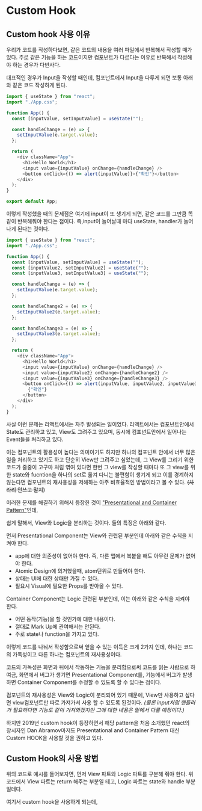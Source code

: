 # Custom Hook

## Custom hook 사용 이유

우리가 코드를 작성하다보면, 같은 코드의 내용을 여러 파일에서 반복해서 작성할 때가 있다. 주로 같은 기능을 하는 코드이지만 컴포넌트가 다르다는 이유로 반복해서 작성해야 하는 경우가 다반사다.

대표적인 경우가 Input을 작성할 때인데, 컴포넌트에서 Input을 다루게 되면 보통 아래와 같은 코드 작성하게 된다.

```javascript
import { useState } from "react";
import "./App.css";

function App() {
  const [inputValue, setInputValue] = useState("");

  const handleChange = (e) => {
    setInputValue(e.target.value);
  };

  return (
    <div className="App">
      <h1>Hello World</h1>
      <input value={inputValue} onChange={handleChange} />
      <button onClick={() => alert(inputValue)}>{"확인"}</button>
    </div>
  );
}

export default App;
```

이렇게 작성했을 때의 문제점은 여기에 input이 또 생기게 되면, 같은 코드를 그만큼 똑같이 반복해줘야 한다는 점이다. 즉,input이 늘어날때 마다 useState, handler가 늘어나게 된다는 것이다.

```javascript
import { useState } from "react";
import "./App.css";

function App() {
  const [inputValue, setInputValue] = useState("");
  const [inputValue2, setInputValue2] = useState("");
  const [inputValue3, setInputValue3] = useState("");

  const handleChange = (e) => {
    setInputValue(e.target.value);
  };

  const handleChange2 = (e) => {
    setInputValue2(e.target.value);
  };

  const handleChange3 = (e) => {
    setInputValue3(e.target.value);
  };

  return (
    <div className="App">
      <h1>Hello World</h1>
      <input value={inputValue} onChange={handleChange} />
      <input value={inputValue2} onChange={handleChange2} />
      <input value={inputValue3} onChange={handleChange3} />
      <button onClick={() => alert(inputValue, inputValue2, inputValue3)}>
        {"확인"}
      </button>
    </div>
  );
}
```

사실 이런 문제는 리액트에서는 자주 발생되는 일이었다. 리액트에서는 컴포넌트안에서 State도 관리하고 있고, View도 그려주고 있으며, 동시에 컴포넌트안에서 일어나는 Event들을 처리하고 있다. 

이는 컴포넌트의 활용성이 높다는 의미이기도 하지만 하나의 컴포넌트 안에서 너무 많은 일을 처리하고 있기도 하고 단순히 View만 그려주고 싶었는데, 그 View를 그리기 위한 코드가 줄줄이 고구마 처럼 엮여 있다면 한번 그 view를 작성할 때마다 또 그 view를 위한 state와 fucntion을 하나의 set로 옮겨 다니는 불편함이 생기게 되고 이를 경계하지 않는다면 컴포넌트의 재사용성을 저해하는 아주 비효율적인 방법이라고 볼 수 있다. ~~(차라리 안쓰고 말지)~~

이러한 문제를 해결하기 위해서 등장한 것이 ["Presentational and Container Pattern"](https://medium.com/@dan_abramov/smart-and-dumb-components-7ca2f9a7c7d0)인데,

쉽게 말해서, View와 Logic을 분리하는 것이다. 둘의 특징은 아래와 같다.

먼저 Presentational Component는 View와 관련된 부분인데 아래와 같은 수칙을 지켜야 한다.
- app에 대한 의존성이 없어야 한다. 즉, 다른 앱에서 복붙을 해도 아무런 문제가 없어야 한다.
- Atomic Design에 의거했을때, atom단위로 만들어야 한다.
- 상태는 UI에 대한 상태만 가질 수 있다.
- 필요시 Visual에 필요한 Props를 받아올 수 있다.

Container Component는 Logic 관련된 부분인데, 이는 아래와 같은 수칙을 지켜야 한다.
- 어떤 동작(기능)을 할 것인가에 대한 내용이다.
- 절대로 Mark Up에 관여해서는 안된다.
- 주로 state나 function을 가지고 있다.

이렇게 코드를 나눠서 작성함으로써 얻을 수 있는 이득은 크게 2가지 인데, 하나는 코드의 가독성이고 다른 하나는 컴포넌트의 재사용성이다. 

코드의 가독성은 화면과 뒤에서 작동하는 기능을 분리함으로써 코드를 읽는 사람으로 하여금, 화면에서 버그가 생기면 Presentational Component를, 기능에서 버그가 발생하면 Container Component를 수정할 수 있도록 할 수 있다는 점이다.

컴포넌트의 재사용성은 View와 Logic이 분리되어 있기 때문에, View만 사용하고 싶다면 view컴포넌트만 따로 가져가서 사용 할 수 있도록 된것이다. _(물론 input처럼 핸들러가 필요하다면 기능도 같이 가져와겠지만 그에 대한 내용은 밑에서 다룰 예정이다.)_

하지만 2019년 custom hook이 등장하면서 해당 pattern을 처음 소개했던 react의 창시자인 Dan Abramov마저도 Presentational and Container Pattern 대신 Custom HOOK을 사용할 것을 권하고 있다.

## Custom Hook의 사용 방법

위의 코드로 예시를 들어보자면, 먼저 View 파트와 Logic 파트를 구분해 줘야 한다.
위 코드에서 View 파트는 return 해주는 부분일 테고, Logic 파트는 state와 handle 부분일테다.

여기서 custom hook을 사용하게 되는데, 
